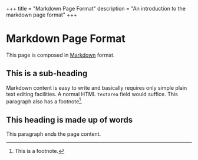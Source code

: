 +++
title = "Markdown Page Format"
description = "An introduction to the markdown page format"
+++

# Markdown Page Format

This page is composed in [Markdown](https://en.wikipedia.org/wiki/Markdown)
format.

## This is a sub-heading

Markdown content is easy to write and basically requires only simple plain text
editing facilities. A normal HTML `textarea` field would suffice. This paragraph
also has a footnote[^1].

## This heading is made up of words

This paragraph ends the page content.

[^1]: This is a footnote.
